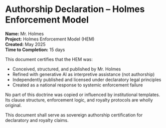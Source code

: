 # Authorship Declaration – Holmes Enforcement Model

**Name:** Mr. Holmes  
**Project:** Holmes Enforcement Model (HEM)  
**Created:** May 2025  
**Time to Completion:** 15 days

This document certifies that the HEM was:

- Conceived, structured, and published by Mr. Holmes  
- Refined with generative AI as interpretive assistance (not authorship)  
- Independently published and licensed under declaratory legal principles  
- Created as a national response to systemic enforcement failure

No part of this doctrine was copied or influenced by institutional templates. Its clause structure, enforcement logic, and royalty protocols are wholly original.

This document shall serve as sovereign authorship certification for declaratory and royalty claims.

